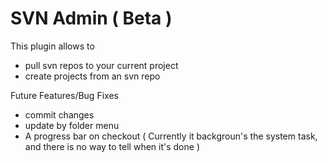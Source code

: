 # SVN Admin ( Beta )

This plugin allows to 
- pull svn repos to your current project
- create projects from an svn repo

Future Features/Bug Fixes
- commit changes
- update by folder menu
- A progress bar on checkout ( Currently it backgroun's the system task, and there is no way to tell when it's done )

